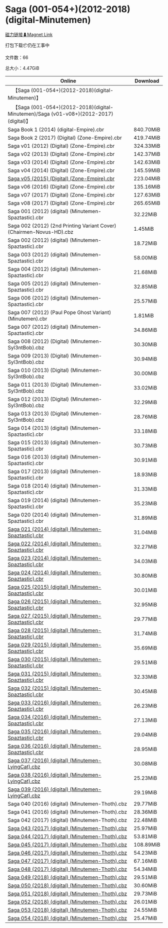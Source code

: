 # Saga (001-054+)(2012-2018)(digital-Minutemen)

[磁力链接⬇Magnet Link](magnet:?xt=urn:btih:dc5519af58e769893f62c33a7fb488822ea58094&dn=Saga%20%28001-054%2B%29%282012-2018%29%28digital-Minutemen%29)

打包下载📦仍在工事中

文件数：66

总大小：4.47GiB

Online | Download
--- | ---
&emsp;【Saga (001-054+)(2012-2018)(digital-Minutemen)】 | 
&emsp;【Saga (001-054+)(2012-2018)(digital-Minutemen)/Saga (v01-v08+)(2012-2017)(digital)】 | 
Saga Book 1 (2014) (digital-Empire).cbr | 840.70MiB
Saga Book 2 (2017) (Digital) (Zone-Empire).cbr | 419.74MiB
Saga v01 (2012) (Digital) (Zone-Empire).cbr | 324.33MiB
Saga v02 (2013) (Digital) (Zone-Empire).cbr | 142.37MiB
Saga v03 (2014) (Digital) (Zone-Empire).cbr | 142.63MiB
Saga v04 (2014) (Digital) (Zone-Empire).cbr | 145.59MiB
[Saga v05 (2015) (Digital) (Zone-Empire).cbr](https://github.com/alicewish/markdown/blob/master/comic/Saga-v05-2015-Digital-Zone-Empire-cbr.md) | 223.04MiB
Saga v06 (2016) (Digital) (Zone-Empire).cbr | 135.16MiB
Saga v07 (2017) (Digital) (Zone-Empire).cbr | 127.63MiB
Saga v08 (2017) (Digital) (Zone-Empire).cbr | 265.65MiB
Saga 001 (2012) (digital) (Minutemen-Spaztastic).cbr | 32.22MiB
Saga 002 (2012) (2nd Printing Variant Cover) (Chairmen-Novus-HD).cbz | 1.45MiB
Saga 002 (2012) (digital) (Minutemen-Spaztastic).cbr | 18.72MiB
Saga 003 (2012) (digital) (Minutemen-Spaztastic).cbr | 58.00MiB
Saga 004 (2012) (digital) (Minutemen-Spaztastic).cbr | 21.68MiB
Saga 005 (2012) (digital) (Minutemen-Spaztastic).cbr | 32.85MiB
Saga 006 (2012) (digital) (Minutemen-Spaztastic).cbr | 25.57MiB
Saga 007 (2012) (Paul Pope Ghost Variant) (Minutemen).cbr | 1.81MiB
Saga 007 (2012) (digital) (Minutemen-Spaztastic).cbr | 34.86MiB
Saga 008 (2012) (Digital) (Minutemen-Syl3ntBob).cbz | 30.30MiB
Saga 009 (2013) (Digital) (Minutemen-Syl3ntBob).cbz | 30.94MiB
Saga 010 (2013) (Digital) (Minutemen-Syl3ntBob).cbz | 30.00MiB
Saga 011 (2013) (Digital) (Minutemen-Syl3ntBob).cbz | 33.02MiB
Saga 012 (2013) (Digital) (Minutemen-Syl3ntBob).cbz | 32.29MiB
Saga 013 (2013) (Digital) (Minutemen-Syl3ntBob).cbz | 28.76MiB
Saga 014 (2013) (digital) (Minutemen-Spaztastic).cbr | 33.18MiB
Saga 015 (2013) (digital) (Minutemen-Spaztastic).cbr | 30.73MiB
Saga 016 (2013) (digital) (Minutemen-Spaztastic).cbr | 30.91MiB
Saga 017 (2013) (digital) (Minutemen-Spaztastic).cbr | 18.93MiB
Saga 018 (2014) (digital) (Minutemen-Spaztastic).cbr | 31.33MiB
Saga 019 (2014) (digital) (Minutemen-Spaztastic).cbr | 35.23MiB
Saga 020 (2014) (digital) (Minutemen-Spaztastic).cbr | 31.89MiB
[Saga 021 (2014) (digital) (Minutemen-Spaztastic).cbr](https://github.com/alicewish/markdown/blob/master/comic/Saga-021-2014-digital-Minutemen-Spaztastic-cbr.md) | 31.04MiB
[Saga 022 (2014) (digital) (Minutemen-Spaztastic).cbr](https://github.com/alicewish/markdown/blob/master/comic/Saga-022-2014-digital-Minutemen-Spaztastic-cbr.md) | 32.27MiB
[Saga 023 (2014) (digital) (Minutemen-Spaztastic).cbr](https://github.com/alicewish/markdown/blob/master/comic/Saga-023-2014-digital-Minutemen-Spaztastic-cbr.md) | 34.03MiB
[Saga 024 (2014) (digital) (Minutemen-Spaztastic).cbr](https://github.com/alicewish/markdown/blob/master/comic/Saga-024-2014-digital-Minutemen-Spaztastic-cbr.md) | 30.80MiB
[Saga 025 (2015) (digital) (Minutemen-Spaztastic).cbr](https://github.com/alicewish/markdown/blob/master/comic/Saga-025-2015-digital-Minutemen-Spaztastic-cbr.md) | 30.01MiB
[Saga 026 (2015) (digital) (Minutemen-Spaztastic).cbr](https://github.com/alicewish/markdown/blob/master/comic/Saga-026-2015-digital-Minutemen-Spaztastic-cbr.md) | 32.95MiB
[Saga 027 (2015) (digital) (Minutemen-Spaztastic).cbr](https://github.com/alicewish/markdown/blob/master/comic/Saga-027-2015-digital-Minutemen-Spaztastic-cbr.md) | 29.77MiB
[Saga 028 (2015) (digital) (Minutemen-Spaztastic).cbr](https://github.com/alicewish/markdown/blob/master/comic/Saga-028-2015-digital-Minutemen-Spaztastic-cbr.md) | 31.74MiB
[Saga 029 (2015) (digital) (Minutemen-Spaztastic).cbr](https://github.com/alicewish/markdown/blob/master/comic/Saga-029-2015-digital-Minutemen-Spaztastic-cbr.md) | 35.69MiB
[Saga 030 (2015) (digital) (Minutemen-Spaztastic).cbr](https://github.com/alicewish/markdown/blob/master/comic/Saga-030-2015-digital-Minutemen-Spaztastic-cbr.md) | 29.51MiB
[Saga 031 (2015) (digital) (Minutemen-Spaztastic).cbr](https://github.com/alicewish/markdown/blob/master/comic/Saga-031-2015-digital-Minutemen-Spaztastic-cbr.md) | 32.33MiB
[Saga 032 (2015) (digital) (Minutemen-Spaztastic).cbr](https://github.com/alicewish/markdown/blob/master/comic/Saga-032-2015-digital-Minutemen-Spaztastic-cbr.md) | 30.45MiB
[Saga 033 (2016) (digital) (Minutemen-Spaztastic).cbr](https://github.com/alicewish/markdown/blob/master/comic/Saga-033-2016-digital-Minutemen-Spaztastic-cbr.md) | 26.23MiB
[Saga 034 (2016) (digital) (Minutemen-Spaztastic).cbr](https://github.com/alicewish/markdown/blob/master/comic/Saga-034-2016-digital-Minutemen-Spaztastic-cbr.md) | 27.13MiB
[Saga 035 (2016) (digital) (Minutemen-Spaztastic).cbr](https://github.com/alicewish/markdown/blob/master/comic/Saga-035-2016-digital-Minutemen-Spaztastic-cbr.md) | 29.04MiB
[Saga 036 (2016) (digital) (Minutemen-Spaztastic).cbr](https://github.com/alicewish/markdown/blob/master/comic/Saga-036-2016-digital-Minutemen-Spaztastic-cbr.md) | 28.95MiB
[Saga 037 (2016) (digital) (Minutemen-LyingCat).cbz](https://github.com/alicewish/markdown/blob/master/comic/Saga-037-2016-digital-Minutemen-LyingCat-cbz.md) | 30.08MiB
[Saga 038 (2016) (digital) (Minutemen-LyingCat).cbz](https://github.com/alicewish/markdown/blob/master/comic/Saga-038-2016-digital-Minutemen-LyingCat-cbz.md) | 25.23MiB
[Saga 039 (2016) (digital) (Minutemen-LyingCat).cbz](https://github.com/alicewish/markdown/blob/master/comic/Saga-039-2016-digital-Minutemen-LyingCat-cbz.md) | 29.19MiB
Saga 040 (2016) (digital) (Minutemen-Thoth).cbz | 29.77MiB
Saga 041 (2016) (digital) (Minutemen-Thoth).cbz | 28.36MiB
Saga 042 (2017) (digital) (Minutemen-Thoth).cbz | 22.48MiB
[Saga 043 (2017) (digital) (Minutemen-Thoth).cbz](https://github.com/alicewish/markdown/blob/master/comic/Saga-043-2017-digital-Minutemen-Thoth-cbz.md) | 25.97MiB
[Saga 044 (2017) (digital) (Minutemen-Thoth).cbz](https://github.com/alicewish/markdown/blob/master/comic/Saga-044-2017-digital-Minutemen-Thoth-cbz.md) | 53.81MiB
[Saga 045 (2017) (digital) (Minutemen-Thoth).cbz](https://github.com/alicewish/markdown/blob/master/comic/Saga-045-2017-digital-Minutemen-Thoth-cbz.md) | 108.89MiB
[Saga 046 (2017) (digital) (Minutemen-Thoth).cbz](https://github.com/alicewish/markdown/blob/master/comic/Saga-046-2017-digital-Minutemen-Thoth-cbz.md) | 54.23MiB
[Saga 047 (2017) (digital) (Minutemen-Thoth).cbz](https://github.com/alicewish/markdown/blob/master/comic/Saga-047-2017-digital-Minutemen-Thoth-cbz.md) | 67.16MiB
[Saga 048 (2017) (digital) (Minutemen-Thoth).cbz](https://github.com/alicewish/markdown/blob/master/comic/Saga-048-2017-digital-Minutemen-Thoth-cbz.md) | 54.34MiB
[Saga 049 (2018) (digital) (Minutemen-Thoth).cbz](https://github.com/alicewish/markdown/blob/master/comic/Saga-049-2018-digital-Minutemen-Thoth-cbz.md) | 29.51MiB
[Saga 050 (2018) (digital) (Minutemen-Thoth).cbz](https://github.com/alicewish/markdown/blob/master/comic/Saga-050-2018-digital-Minutemen-Thoth-cbz.md) | 30.60MiB
[Saga 051 (2018) (digital) (Minutemen-Thoth).cbz](https://github.com/alicewish/markdown/blob/master/comic/Saga-051-2018-digital-Minutemen-Thoth-cbz.md) | 29.73MiB
[Saga 052 (2018) (digital) (Minutemen-Thoth).cbz](https://github.com/alicewish/markdown/blob/master/comic/Saga-052-2018-digital-Minutemen-Thoth-cbz.md) | 26.01MiB
[Saga 053 (2018) (digital) (Minutemen-Thoth).cbz](https://github.com/alicewish/markdown/blob/master/comic/Saga-053-2018-digital-Minutemen-Thoth-cbz.md) | 24.55MiB
[Saga 054 (2018) (digital) (Minutemen-Thoth).cbz](https://github.com/alicewish/markdown/blob/master/comic/Saga-054-2018-digital-Minutemen-Thoth-cbz.md) | 25.47MiB